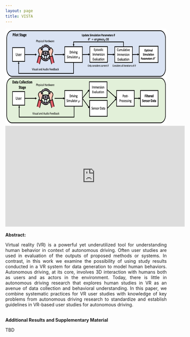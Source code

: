 ```yaml
---
layout: page
title: VISTA
---
```



<img src="VISTA_Diagram.png" width="800" height="300">


<!-- |Paper|Datasets|Code| -->
<!-- |:---|---|---| -->
<!-- |[**ICRA 2023 (TBD)**](https://arxiv.org)| [**GDrive (TBD)**](https://google.com)| [**Github (TBD)**](https://github.com)     |  -->

<iframe width="560" height="315" src="https://www.youtube.com/embed/89-sLSw9DuM" title="VISTA YouTube Video" frameborder="0" allow="accelerometer; autoplay; clipboard-write; encrypted-media; gyroscope; picture-in-picture" allowfullscreen></iframe>

<!-- <b>Authors: </b> 
<a href="https://laurayuzheng.github.io/">Laura Zheng</a>, 
<a href="https://github.com/SonSang">Sanghyun Son</a>, 
<a href="https://www.cs.umd.edu/people/lin">Ming Lin</a> -->

<b>Abstract:</b> 
<div style="text-align: justify"> 
Virtual reality (VR) is a powerful yet underutilized tool for understanding human behavior in context of autonomous driving.
Often user studies are used in evaluation of the outputs of proposed methods or systems.  In contrast, in this work we examine the possibility of using study results 
conducted in a VR system for data generation to model human behaviors. Autonomous driving, at its core, involves 3D interaction with humans both as users and as actors in the environment. Today, there is little in autonomous driving research that explores human studies in VR as an avenue of data collection and behavioral understanding. 
In this paper, we combine systematic practices for VR user studies with knowledge of key problems from autonomous driving research to standardize and establish guidelines in VR-based user studies for autonomous driving.
</div>

<br>

<b>Additional Results and Supplementary Material</b> 
<div style="text-align: justify"> 
TBD

<!-- <img src="https://obj.umiacs.umd.edu/gamma-umd-website-imgs/researchdirections/autonomousdriving/trafficdriving/all_scenarios.png" width="1024" height="780">
Average velocity of traffic flow over time for each of the 26 CARLA Leaderboard Test Scenarios.
We show the traffic flow of LBC (baseline) versus our method for each of the 26 Test Scenarios over 1000 timesteps. For most scenarios, with the exception of scenarios 8, 16, and 22, our method improves the local traffic flow by increasing average velocity.  -->

<br>


</div>


<!-- Please cite our work if you found it useful:

```
@unpublished{zhengsonlin_trafficdriving_2023,
  title={Traffic-Aware Autonomous Driving with Differentiable Traffic Simulation},
  author={Zheng, Laura and Son, Sanghyun and Lin, Ming C},
  year={2023}, 
  note={Under review at ICRA 2023}
}
``` -->